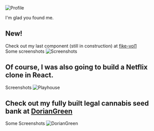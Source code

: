
![Profile](https://drive.google.com/uc?id=1qqbZKFWCSAxm1VUrhvmnCoQ_leVqEWAb)

I'm glad you found me.
## New!
Check out my last component (still in construction) at [fike-vol1](https://fike-vol1.vercel.app/)  
Some screenshots
![Screenshots](https://drive.google.com/uc?id=1j97ksueFyIRmJDtyFSKDHbJgEyJHy8dk)

## Of course, I was also going to build a Netflix clone in React.
Screenshots
![Playhouse](https://drive.google.com/uc?id=1o9B7YvNFEQA3h8L6xSVfKc-_bCsCGu8w)

## Check out my fully built legal cannabis seed bank at [DorianGreen](https://sativa-ebon.vercel.app/)
Some Screenshots
![DorianGreen](https://drive.google.com/uc?id=10EsSVr1KNrAsp8GbHbpiTkA8R2LILfk_)
